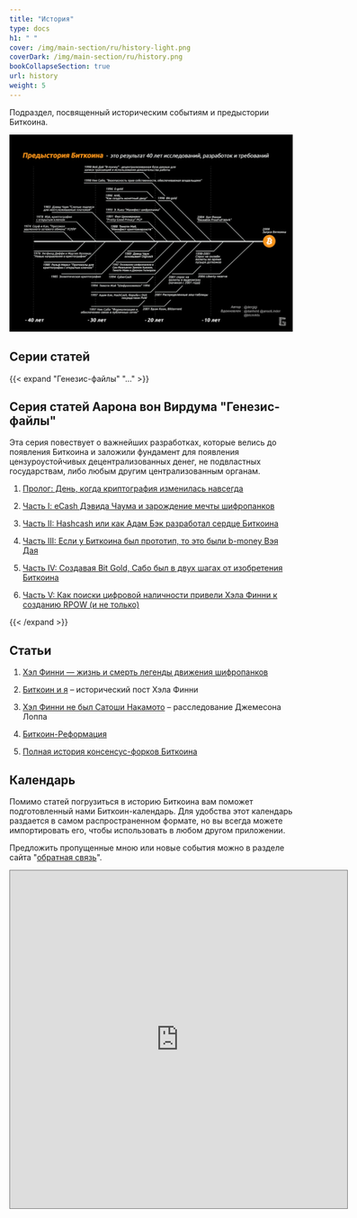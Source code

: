 ```yaml
---
title: "История"
type: docs
h1: " "
cover: /img/main-section/ru/history-light.png
coverDark: /img/main-section/ru/history.png
bookCollapseSection: true
url: history
weight: 5
---
```


Подраздел, посвященный историческим событиям и предыстории Биткоина.

![cover](/img/172.jpeg)

## Cерии статей 

{{< expand "Генезис-файлы" "..." >}}
## Серия статей Аарона вон Вирдума "Генезис-файлы"
Эта серия повествует о важнейших разработках, которые велись до появления Биткоина и заложили фундамент для появления цензуроустойчивых децентрализованных денег, не подвластных государствам, либо любым другим централизованным органам.

1. [Пролог: День, когда криптография изменилась навсегда](/gf/genesis-intro)

2. [Часть I: eCash Дэвида Чаума и зарождение мечты шифропанков](/gf/genesis-1)

3. [Часть II: Hashcash или как Адам Бэк разработал сердце Биткоина](/gf/genesis-2)

4. [Часть III: Если у Биткоина был прототип, то это были b-money Вэя Дая](/gf/genesis-3)

5. [Часть IV: Создавая Bit Gold, Сабо был в двух шагах от изобретения Биткоина](/gf/genesis-4)

6. [Часть V: Как поиски цифровой наличности привели Хэла Финни к созданию RPOW (и не только)](/gf/genesis-5)

{{< /expand >}}

## Статьи

1. [Хэл Финни — жизнь и смерть легенды движения шифропанков](/hal-finney)

2. [Биткоин и я](/bitcoin-and-me) – исторический пост Хэла Финни

3. [Хэл Финни не был Сатоши Накамото](/posts/hal-finney-ne-byl-satoshi-nakamoto/) – расследование Джемесона Лоппа

4. [Биткоин-Реформация](/bitcoin-reformaciya)

5. [Полная история консенсус-форков Биткоина](/bitcoin-forks)


## Календарь

Помимо статей погрузиться в историю Биткоина вам поможет подготовленный нами Биткоин-календарь. Для удобства этот календарь раздается в самом распространенном формате, но вы всегда можете импортировать его, чтобы использовать в любом другом приложении.

Предложить пропущенные мною или новые события можно в разделе сайта "[обратная связь](/feedback)".

<iframe src="https://calendar.google.com/calendar/embed?height=600&wkst=2&bgcolor=%23ffffff&ctz=Europe%2FMoscow&showNav=1&showCalendars=0&showTabs=1&src=OTAxYmU1NjNjZmE4ZGQwYWIyM2IyZDNlMGIwNjJhMmU3ZDU0ZDg3MGI0ZjM0OTMzMDgyMTU0OGRjMmU4ZjMzNUBncm91cC5jYWxlbmRhci5nb29nbGUuY29t&color=%23F09300" style="border:solid 1px #777" width="600" height="600" frameborder="0" scrolling="no"></iframe> 